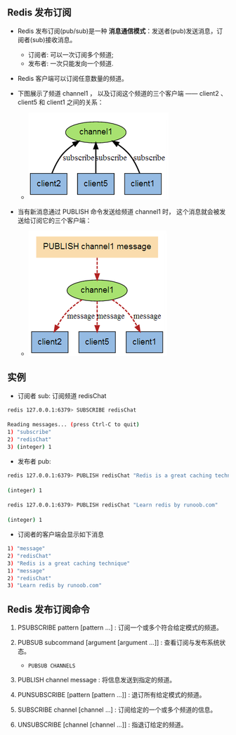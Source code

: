 ## Redis 发布订阅
* Redis 发布订阅(pub/sub)是一种 **消息通信模式**：发送者(pub)发送消息，订阅者(sub)接收消息。
    * 订阅者: 可以一次订阅多个频道;
    * 发布者: 一次只能发向一个频道.

* Redis 客户端可以订阅任意数量的频道。

* 下图展示了频道 channel1 ， 以及订阅这个频道的三个客户端 —— client2 、 client5 和 client1 之间的关系：
    * ![一个频道三个订阅者](./images/pubsub1.png)

* 当有新消息通过 PUBLISH 命令发送给频道 channel1 时， 这个消息就会被发送给订阅它的三个客户端：
    * ![一个频道三个订阅者](./images/pubsub2.png)


## 实例
* 订阅者 sub: 订阅频道 redisChat
```sh
redis 127.0.0.1:6379> SUBSCRIBE redisChat

Reading messages... (press Ctrl-C to quit)
1) "subscribe"
2) "redisChat"
3) (integer) 1
```

* 发布者 pub:
```sh
redis 127.0.0.1:6379> PUBLISH redisChat "Redis is a great caching technique"

(integer) 1

redis 127.0.0.1:6379> PUBLISH redisChat "Learn redis by runoob.com"

(integer) 1
```

* 订阅者的客户端会显示如下消息
```sh
1) "message"
2) "redisChat"
3) "Redis is a great caching technique"
1) "message"
2) "redisChat"
3) "Learn redis by runoob.com"
```


## Redis 发布订阅命令
1. PSUBSCRIBE pattern [pattern ...] : 订阅一个或多个符合给定模式的频道。

2. PUBSUB subcommand [argument [argument ...]] : 查看订阅与发布系统状态。
    * `PUBSUB CHANNELS`

3. PUBLISH channel message : 将信息发送到指定的频道。

4. PUNSUBSCRIBE [pattern [pattern ...]] : 退订所有给定模式的频道。

5. SUBSCRIBE channel [channel ...] : 订阅给定的一个或多个频道的信息。

6. UNSUBSCRIBE [channel [channel ...]] : 指退订给定的频道。
